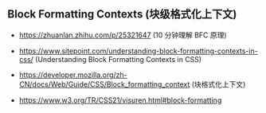 ## Block Formatting Contexts (块级格式化上下文)

 * https://zhuanlan.zhihu.com/p/25321647 (10 分钟理解 BFC 原理)

 * https://www.sitepoint.com/understanding-block-formatting-contexts-in-css/ (Understanding Block Formatting Contexts in CSS) 
 
 * https://developer.mozilla.org/zh-CN/docs/Web/Guide/CSS/Block_formatting_context (块格式化上下文)
 
 * https://www.w3.org/TR/CSS21/visuren.html#block-formatting
  
  
